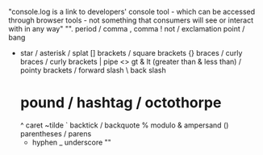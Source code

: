"console.log is a link to developers' console tool - which can be accessed through browser tools - not something that consumers will see or interact with in any way"
"". period / comma
, comma
! not / exclamation point / bang
* star / asterisk / splat
[] brackets / square brackets
{} braces / curly braces / curly brackets
  | pipe
  <> gt & lt (greater than & less than) / pointy brackets
  / forward slash
  \ back slash
  # pound / hashtag / octothorpe
  ^ caret
  ~tilde
  ` backtick / backquote
  % modulo
  & ampersand
  () parentheses / parens
  - hyphen
  _ underscore ""
